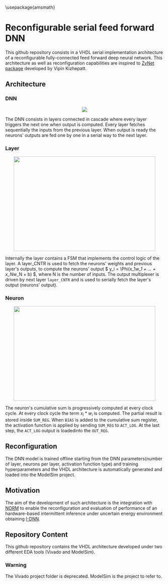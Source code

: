 \usepackage{amsmath}

# Reconfigurable serial feed forward DNN 

This github repository consists in a VHDL serial implementation architecture of a reconfigurable fully-connected feed forward deep neural network. This architecture as well as reconfiguration capabilities are inspired to [ZyNet package](https://github.com/dsdnu/zynet) developed by Vipin Kizhepatt.

## Architecture

### DNN

<p align="center">
  <img src="https://user-images.githubusercontent.com/59066474/232442895-ab4b8096-580c-46d0-b9fb-fe4f73eac094.png")>
</p>

The DNN consists in layers connected in cascade where every layer triggers the next one when output is computed. Every layer fetches sequentially the inputs from the previous layer. When output is ready the neurons' outputs are fed one by one in a serial way to the next layer.

### Layer 

<p align="center">
  <img width=450 height= 300 src="https://user-images.githubusercontent.com/59066474/232455580-3a3446b1-cfdd-4f84-8f30-046f099fb84e.png")>
</p>

Internally the layer contains a FSM that implements the control logic of the layer. A layer_CNTR is used to fetch the neurons' weights and previous layer's outputs, to compute the neurons' output $ y_i = \Phi(x_1*w_1 + ... + x_N*w_N + b) $, where N is the number of inputs. The output multiplexer is driven by next layer `layer_CNTR` and is used to serially fetch the layer's output (neurons' output).

### Neuron

<p align="center">
  <img width=450 height= 300 src="https://user-images.githubusercontent.com/59066474/232451931-7209292f-e392-493b-9907-42add37aeb18.png")>
</p>

The neuron's cumulative sum is progressively computed at every clock cycle. At every clock cycle the term $x_i*w_i$ is computed. The partial result is stored inside `SUM_REG`. When `BIAS` is added to the cumulative sum register, the activation function is applied by sending `SUM_REG` to `ACT_LOG`. At the last step, the `ACT_LOG` output is loadedinto the `OUT_REG`.

## Reconfiguration

The DNN model is trained offline starting from the DNN parameters(number of layer, neurons per layer, activation function type) and training hyperparameters and the VHDL architecture is automatically generated and loaded into the ModelSim project.

## Motivation

The aim of the development of such architecture is the integration with [NORM](https://github.com/simoneruffini/NORM) to enable the reconfiguration and evaluation of performance of an hardware-based intermittent inference under uncertain energy environment obtaining [I-DNN](https://github.com/Acefrrag/I-DNN).

## Repository Content

This github repository contains the VHDL architecture developed under two different EDA tools (Vivado and ModelSim).

### Warning
The Vivado project folder is deprecated. ModelSim is the project to refer to.

